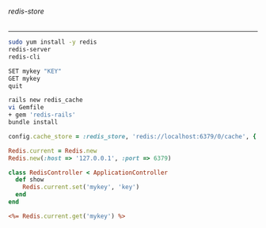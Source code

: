 ###### redis-store
---



```sh
sudo yum install -y redis
redis-server
redis-cli

SET mykey "KEY"
GET mykey
quit

rails new redis_cache
vi Gemfile
+ gem 'redis-rails'
bundle install

```

```config/application.rb
config.cache_store = :redis_store, 'redis://localhost:6379/0/cache', { expiration_in: 90.minutes }
```

```config/initializers/redis.rb
Redis.current = Redis.new
Redis.new(:host => '127.0.0.1', :port => 6379)
```

```app/controllers/redis_controller.rb
class RedisController < ApplicationController
  def show
    Redis.current.set('mykey', 'key')
  end
end


```

```app/views/redis/show.html.erb
<%= Redis.current.get('mykey') %>
```

```
```

```
```

```
```

```
```

```
```

```
```

```
```

```
```

```
```

```
```

```
```

```
```

```
```

```
```

```
```

```
```

```
```

```
```

```
```

```
```

```
```

```
```

```
```

```
```

```
```

```
```

```
```

```
```

```
```

```
```

```
```

```
```

